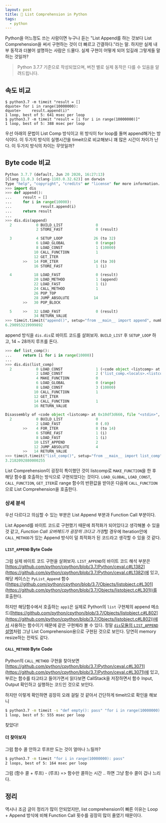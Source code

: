```yaml
---
layout: post
title: 🐍 List Comprehension in Python
tags:
  - python
---
```


Python을 어느정도 쓰는 사람이면 누구나 듣는 "List Append를 하는 것보다 List Comprehension을 써서 구현하는 것이 더 빠르고 간결하다."라는 말. 하지만 실제 내부 동작과 더불어 설명하는 사람은 드물다. 실제 구현이 어떻게 되어 있길래 그렇게들 말하는 것일까?

> Python 3.7.7 기준으로 작성되었으며, 버전 별로 실제 동작은 다를 수 있음을 알려드립니다.

## 속도 비교

```shell
$ python3.7 -m timeit "result = []
dquote> for i in range(10000000):
dquote>     result.append(i)"
1 loop, best of 5: 641 msec per loop
$ python3.7 -m timeit "result = [i for i in range(10000000)]"
1 loop, best of 5: 388 msec per loop
```

우선 아래의 문법이 List Comp 방식이고 위 방식이 for loop를 돌며 append해가는 방식이다. 이 두가지 방식의 실행시간을 timeit으로 비교해보니 꽤 많은 시간이 차이가 난다. 이 두가지 방식의 차이는 무엇일까?

## Byte code 비교

```python
Python 3.7.7 (default, Jun 20 2020, 16:27:13)
[Clang 11.0.3 (clang-1103.0.32.62)] on darwin
Type "help", "copyright", "credits" or "license" for more information.
>>> import dis
>>> def append():
...     result = []
...     for i in range(10000):
...             result.append(i)
...     return result
...
>>> dis.dis(append)
  2           0 BUILD_LIST               0
              2 STORE_FAST               0 (result)

  3           4 SETUP_LOOP              26 (to 32)
              6 LOAD_GLOBAL              0 (range)
              8 LOAD_CONST               1 (10000)
             10 CALL_FUNCTION            1
             12 GET_ITER
        >>   14 FOR_ITER                14 (to 30)
             16 STORE_FAST               1 (i)

  4          18 LOAD_FAST                0 (result)
             20 LOAD_METHOD              1 (append)
             22 LOAD_FAST                1 (i)
             24 CALL_METHOD              1
             26 POP_TOP
             28 JUMP_ABSOLUTE           14
        >>   30 POP_BLOCK

  5     >>   32 LOAD_FAST                0 (result)
             34 RETURN_VALUE
>>> timeit.timeit("append()", setup="from __main__ import append", number=10000)
6.290953219999892
```

append 방식을 `dis.dis`로 바이트 코드를 살펴보자. `BUILD_LIST` 후 `SETUP_LOOP` 하고, 14 ~ 28까지 루프를 돈다.

```python
>>> def list_comp():
...     return [i for i in range(10000)]
...
>>> dis.dis(list_comp)
  2           0 LOAD_CONST               1 (<code object <listcomp> at 0x10df3d660, file "<stdin>", line 2>)
              2 LOAD_CONST               2 ('list_comp.<locals>.<listcomp>')
              4 MAKE_FUNCTION            0
              6 LOAD_GLOBAL              0 (range)
              8 LOAD_CONST               3 (10000)
             10 CALL_FUNCTION            1
             12 GET_ITER
             14 CALL_FUNCTION            1
             16 RETURN_VALUE

Disassembly of <code object <listcomp> at 0x10df3d660, file "<stdin>", line 2>:
  2           0 BUILD_LIST               0
              2 LOAD_FAST                0 (.0)
        >>    4 FOR_ITER                 8 (to 14)
              6 STORE_FAST               1 (i)
              8 LOAD_FAST                1 (i)
             10 LIST_APPEND              2
             12 JUMP_ABSOLUTE            4
        >>   14 RETURN_VALUE
>>> timeit.timeit("list_comp()", setup="from __main__ import list_comp", number=10000)
3.2182092880000255
```

List Comprehension이 굉장히 특이했던 것이 listcomp로 `MAKE_FUNCTION`을 한 후 해당 함수를 호출하는 방식으로 구현되었다는 것이다. `LOAD_GLOBAL`, `LOAD_CONST`, `CALL_FUNCTION`, `GET_ITER`로 range 함수의 반환값을 받아온 다음에 `CALL_FUNCTION`으로 List Comprehension을 호출한다.

### 상세 분석

우선 다르다고 의심할 수 있는 부분은 List Append 부분과 Function Call 부분이다.

List Append를 바이트 코드로 구현했기 때문에 최적화가 되어있다고 생각해볼 수 있을 것 같고, *Function Call 오버헤드가 굉장히 크다고 가정*할 경우에 Iteration안에 `CALL_METHOD`가 있는 Append 방식이 덜 최적화가 된 코드라고 생각할 수 있을 것 같다.

#### `LIST_APPEND` Byte Code

그럼 실제 바이트 코드 구현을 살펴보자. `LIST_APPEND`의 바이트 코드 해석 부분은 [https://github.com/python/cpython/blob/3.7/Python/ceval.c#L1382](https://github.com/python/cpython/blob/3.7/Python/ceval.c#L1382)에 있고, 해당 케이스는 `PyList_Append` 함수([https://github.com/python/cpython/blob/3.7/Objects/listobject.c#L301](https://github.com/python/cpython/blob/3.7/Objects/listobject.c#L301))를 호출한다.

하지만 해당함수에서 호출하는 `app1`은 실제로 Python의 `list` 구현체의 append 메소드([https://github.com/python/cpython/blob/3.7/Objects/listobject.c#L802](https://github.com/python/cpython/blob/3.7/Objects/listobject.c#L802))에서 사용하는 함수이기 때문에 같은 구현체라 볼 수 있다. 정말 [`dis`모듈의 `LIST_APPEND` 설명](https://docs.python.org/3.7/library/dis.html#opcode-LIST_APPEND)처럼 그냥 List Comprehension용으로 구현된 것으로 보인다. 당연히 memory resize하는 전략도 같다.

#### `CALL_METHOD` Byte Code

Python의 `CALL_METHOD` 구현을 찾아보면 [https://github.com/python/cpython/blob/3.7/Python/ceval.c#L3071](https://github.com/python/cpython/blob/3.7/Python/ceval.c#L3071)에 있고, 부르는 함수를 타고타고 들어가면서 읽다보면 CallStack을 저장하면서 함수 Input, Output 확인하고 실행하는 코드인 것으로 보인다.

하지만 이렇게 확인하면 굉장히 오래 걸릴 것 같아서 간단하게 timeit으로 확인을 해보니

```sh
$ python3.7 -m timeit -s "def empty(): pass" "for i in range(10000000): empty()"
1 loop, best of 5: 555 msec per loop
```

찾았다!

#### 더 찾아보자

그럼 함수 콜 안하고 루프만 도는 것이 얼마나 느릴까?

```sh
$ python3.7 -m timeit "for i in range(10000000): pass"
2 loops, best of 5: 164 msec per loop
```

그럼 (함수 콜 + 루프) - (루프) => 함수만 콜하는 시간 .. 하면 그냥 함수 콜이 겁나 느리다.

## 정리

역시나 조금 글이 정리가 많이 안되었지만, list comprehension이 빠른 이유는 Loop + Append 방식에 비해 Function Call 횟수를 굉장히 많이 줄였기 때문이다.
